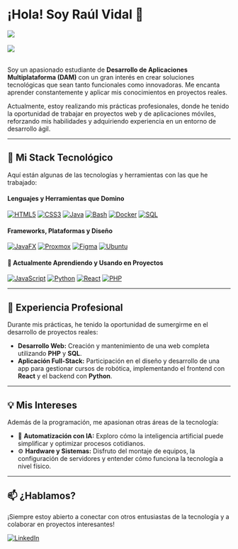 # ¡Hola! Soy Raúl Vidal 👋

<a href="https://github.com/Raulvidalvalles">
  <img align="center" src="https://github-readme-stats.vercel.app/api?username=Raulvidalvalles&show_icons=true&theme=matrix&include_all_commits=true&count_private=true"/>
</a>

<br/>
<br/>

<a href="https://github.com/Raulvidalvalles">
  <img align="center" src="https://github-readme-stats.vercel.app/api/top-langs/?username=Raulvidalvalles&layout=compact&theme=matrix"/>
</a>


<br/>
<br/>

Soy un apasionado estudiante de **Desarrollo de Aplicaciones Multiplataforma (DAM)** con un gran interés en crear soluciones tecnológicas que sean tanto funcionales como innovadoras. Me encanta aprender constantemente y aplicar mis conocimientos en proyectos reales.

Actualmente, estoy realizando mis prácticas profesionales, donde he tenido la oportunidad de trabajar en proyectos web y de aplicaciones móviles, reforzando mis habilidades y adquiriendo experiencia en un entorno de desarrollo ágil.

---

## 🚀 Mi Stack Tecnológico

Aquí están algunas de las tecnologías y herramientas con las que he trabajado:

#### Lenguajes y Herramientas que Domino
<p align="left">
  <a href="https://developer.mozilla.org/en-US/docs/Web/HTML" target="_blank" rel="noreferrer"><img src="https://img.shields.io/badge/HTML5-E34F26?style=for-the-badge&logo=html5&logoColor=white" alt="HTML5"></a>
  <a href="https://developer.mozilla.org/en-US/docs/Web/CSS" target="_blank" rel="noreferrer"><img src="https://img.shields.io/badge/CSS3-1572B6?style=for-the-badge&logo=css3&logoColor=white" alt="CSS3"></a>
  <a href="https://www.java.com" target="_blank" rel="noreferrer"><img src="https://img.shields.io/badge/Java-ED8B00?style=for-the-badge&logo=java&logoColor=white" alt="Java"></a>
  <a href="https://www.gnu.org/software/bash/" target="_blank" rel="noreferrer"><img src="https://img.shields.io/badge/Bash-4EAA25?style=for-the-badge&logo=gnubash&logoColor=white" alt="Bash"></a>
  <a href="https://www.docker.com/" target="_blank" rel="noreferrer"><img src="https://img.shields.io/badge/Docker-2496ED?style=for-the-badge&logo=docker&logoColor=white" alt="Docker"></a>
  <a href="https://www.mysql.com/" target="_blank" rel="noreferrer"><img src="https://img.shields.io/badge/SQL-4479A1?style=for-the-badge&logo=mysql&logoColor=white" alt="SQL"></a>
</p>

#### Frameworks, Plataformas y Diseño
<p align="left">
  <a href="https://openjfx.io/" target="_blank" rel="noreferrer"><img src="https://img.shields.io/badge/JavaFX-76a9f5?style=for-the-badge&logo=java&logoColor=white" alt="JavaFX"></a>
  <a href="https://www.proxmox.com/" target="_blank" rel="noreferrer"><img src="https://img.shields.io/badge/Proxmox-E57000?style=for-the-badge&logo=proxmox&logoColor=white" alt="Proxmox"></a>
  <a href="https://www.figma.com/" target="_blank" rel="noreferrer"><img src="https://img.shields.io/badge/Figma-F24E1E?style=for-the-badge&logo=figma&logoColor=white" alt="Figma"></a>
  <a href="https://ubuntu.com/" target="_blank" rel="noreferrer"><img src="https://img.shields.io/badge/Ubuntu-E95420?style=for-the-badge&logo=ubuntu&logoColor=white" alt="Ubuntu"></a>
</p>

#### 🌱 Actualmente Aprendiendo y Usando en Proyectos
<p align="left">
  <a href="https://developer.mozilla.org/en-US/docs/Web/JavaScript" target="_blank" rel="noreferrer"><img src="https://img.shields.io/badge/JavaScript-F7DF1E?style=for-the-badge&logo=javascript&logoColor=black" alt="JavaScript"></a>
  <a href="https://www.python.org" target="_blank" rel="noreferrer"><img src="https://img.shields.io/badge/Python-3776AB?style=for-the-badge&logo=python&logoColor=white" alt="Python"></a>
  <a href="https://reactjs.org/" target="_blank" rel="noreferrer"><img src="https://img.shields.io/badge/React-61DAFB?style=for-the-badge&logo=react&logoColor=black" alt="React"></a>
  <a href="https://www.php.net" target="_blank" rel="noreferrer"><img src="https://img.shields.io/badge/PHP-777BB4?style=for-the-badge&logo=php&logoColor=white" alt="PHP"></a>
</p>

---

## 💼 Experiencia Profesional

Durante mis prácticas, he tenido la oportunidad de sumergirme en el desarrollo de proyectos reales:

-   **Desarrollo Web:** Creación y mantenimiento de una web completa utilizando **PHP** y **SQL**.
-   **Aplicación Full-Stack:** Participación en el diseño y desarrollo de una app para gestionar cursos de robótica, implementando el frontend con **React** y el backend con **Python**.

---

## 💡 Mis Intereses

Además de la programación, me apasionan otras áreas de la tecnología:

-   🤖 **Automatización con IA:** Exploro cómo la inteligencia artificial puede simplificar y optimizar procesos cotidianos.
-   ⚙️ **Hardware y Sistemas:** Disfruto del montaje de equipos, la configuración de servidores y entender cómo funciona la tecnología a nivel físico.

---

## 📫 ¿Hablamos?

¡Siempre estoy abierto a conectar con otros entusiastas de la tecnología y a colaborar en proyectos interesantes!

<p align="left">
 <a href="https://linkedin.com/in/raúl-vidal-vallés-515a7636a" target="_blank">
    <img src="https://img.shields.io/badge/LinkedIn-0077B5?style=for-the-badge&logo=linkedin&logoColor=white" alt="LinkedIn">
  </a>

</p>


